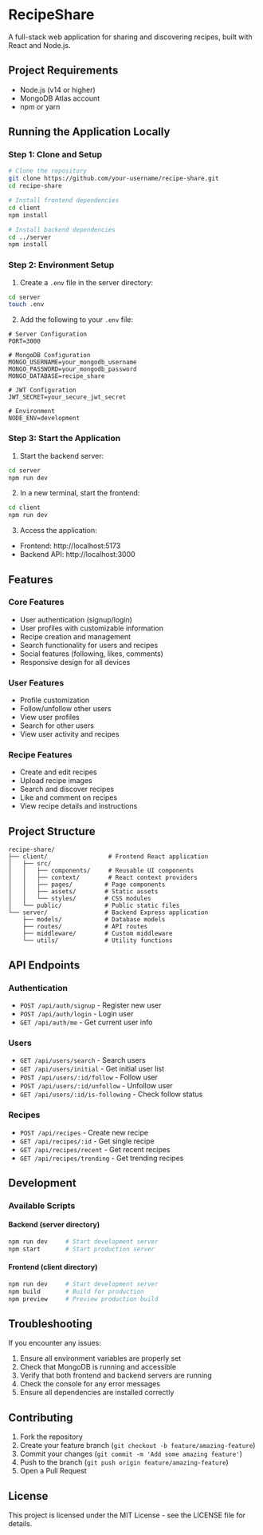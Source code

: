# RecipeShare

A full-stack web application for sharing and discovering recipes, built with React and Node.js.

## Project Requirements

- Node.js (v14 or higher)
- MongoDB Atlas account
- npm or yarn

## Running the Application Locally

### Step 1: Clone and Setup
```bash
# Clone the repository
git clone https://github.com/your-username/recipe-share.git
cd recipe-share

# Install frontend dependencies
cd client
npm install

# Install backend dependencies
cd ../server
npm install
```

### Step 2: Environment Setup

1. Create a `.env` file in the server directory:
```bash
cd server
touch .env
```

2. Add the following to your `.env` file:
```env
# Server Configuration
PORT=3000

# MongoDB Configuration
MONGO_USERNAME=your_mongodb_username
MONGO_PASSWORD=your_mongodb_password
MONGO_DATABASE=recipe_share

# JWT Configuration
JWT_SECRET=your_secure_jwt_secret

# Environment
NODE_ENV=development
```

### Step 3: Start the Application

1. Start the backend server:
```bash
cd server
npm run dev
```

2. In a new terminal, start the frontend:
```bash
cd client
npm run dev
```

3. Access the application:
- Frontend: http://localhost:5173
- Backend API: http://localhost:3000

## Features

### Core Features
- User authentication (signup/login)
- User profiles with customizable information
- Recipe creation and management
- Search functionality for users and recipes
- Social features (following, likes, comments)
- Responsive design for all devices

### User Features
- Profile customization
- Follow/unfollow other users
- View user profiles
- Search for other users
- View user activity and recipes

### Recipe Features
- Create and edit recipes
- Upload recipe images
- Search and discover recipes
- Like and comment on recipes
- View recipe details and instructions

## Project Structure
```
recipe-share/
├── client/                 # Frontend React application
│   ├── src/
│   │   ├── components/     # Reusable UI components
│   │   ├── context/        # React context providers
│   │   ├── pages/         # Page components
│   │   ├── assets/        # Static assets
│   │   └── styles/        # CSS modules
│   └── public/            # Public static files
└── server/                # Backend Express application
    ├── models/            # Database models
    ├── routes/            # API routes
    ├── middleware/        # Custom middleware
    └── utils/             # Utility functions
```

## API Endpoints

### Authentication
- `POST /api/auth/signup` - Register new user
- `POST /api/auth/login` - Login user
- `GET /api/auth/me` - Get current user info

### Users
- `GET /api/users/search` - Search users
- `GET /api/users/initial` - Get initial user list
- `POST /api/users/:id/follow` - Follow user
- `POST /api/users/:id/unfollow` - Unfollow user
- `GET /api/users/:id/is-following` - Check follow status

### Recipes
- `POST /api/recipes` - Create new recipe
- `GET /api/recipes/:id` - Get single recipe
- `GET /api/recipes/recent` - Get recent recipes
- `GET /api/recipes/trending` - Get trending recipes

## Development

### Available Scripts

#### Backend (server directory)
```bash
npm run dev     # Start development server
npm start       # Start production server
```

#### Frontend (client directory)
```bash
npm run dev     # Start development server
npm build       # Build for production
npm preview     # Preview production build
```

## Troubleshooting

If you encounter any issues:

1. Ensure all environment variables are properly set
2. Check that MongoDB is running and accessible
3. Verify that both frontend and backend servers are running
4. Check the console for any error messages
5. Ensure all dependencies are installed correctly

## Contributing

1. Fork the repository
2. Create your feature branch (`git checkout -b feature/amazing-feature`)
3. Commit your changes (`git commit -m 'Add some amazing feature'`)
4. Push to the branch (`git push origin feature/amazing-feature`)
5. Open a Pull Request

## License
This project is licensed under the MIT License - see the LICENSE file for details.


